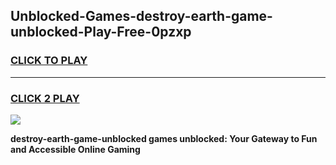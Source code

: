 
## Unblocked-Games-destroy-earth-game-unblocked-Play-Free-0pzxp
<h3>
<a href="https://premium76.site?title=destroy-earth-game-unblocked&ref=10A">CLICK TO PLAY</a></h3>
<hr>

<h3>
<a href="https://premium76.site?title=destroy-earth-game-unblocked&ref=10A">CLICK 2 PLAY</a>
  
</h3>

<a href="https://premium76.site?title=destroy-earth-game-unblocked&ref=10A"><img src="https://clearcache.store/games.png"></a>


**destroy-earth-game-unblocked games unblocked: Your Gateway to Fun and Accessible Online Gaming**
